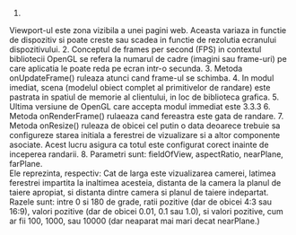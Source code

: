 1. 
Viewport-ul este zona vizibila a unei pagini web. Aceasta variaza in functie de dispozitiv si poate creste sau scadea in functie de rezolutia ecranului dispozitivului.
2. 
Conceptul de frames per second (FPS) in contextul bibliotecii OpenGL se refera la numarul de cadre (imagini sau frame-uri) pe care aplicatia le poate reda pe ecran intr-o secunda.
3. 
Metoda onUpdateFrame() ruleaza atunci cand frame-ul se schimba.
4. 
In modul imediat, scena (modelul obiect complet al primitivelor de randare) este pastrata in spatiul de memorie al clientului, in loc de biblioteca grafica.
5. 
Ultima versiune de OpenGL care accepta modul immediat este 3.3.3
6. 
Metoda onRenderFrame() rulaeaza cand fereastra este gata de randare.
7.
Metoda onResize() ruleaza de obicei cel putin o data deoarece trebuie sa configureze starea initiala a ferestrei de vizualizare si a altor componente asociate. Acest lucru asigura ca totul este configurat corect inainte de inceperea randarii.
8. 
Parametri sunt: fieldOfView, aspectRatio, nearPlane, farPlane.  
Ele reprezinta, respectiv: Cat de larga este vizualizarea camerei, latimea ferestrei impartita la inaltimea acesteia, distanta de la camera la planul de taiere apropiat, si distanta dintre camera si planul de taiere indepartat.
Razele sunt: intre 0 si 180 de grade, ratii pozitive (dar de obicei 4:3 sau 16:9), valori pozitive (dar de obicei 0.01, 0.1 sau 1.0), si valori pozitive, cum ar fii 100, 1000, sau 10000 (dar neaparat mai mari decat nearPlane.)
